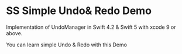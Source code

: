 # SS Simple Undo& Redo Demo

Implementation of UndoManager in Swift 4.2 & Swift 5 with xcode 9 or above.

You can learn simple Undo & Redo with this Demo
